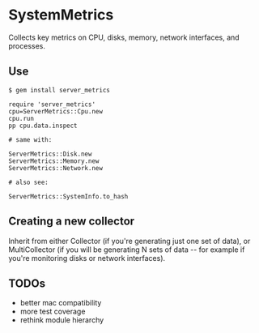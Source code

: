 # SystemMetrics

Collects key metrics on CPU, disks, memory, network interfaces, and processes.

## Use

    $ gem install server_metrics

    require 'server_metrics'
    cpu=ServerMetrics::Cpu.new
    cpu.run
    pp cpu.data.inspect

    # same with:

    ServerMetrics::Disk.new
    ServerMetrics::Memory.new
    ServerMetrics::Network.new

    # also see:

    ServerMetrics::SystemInfo.to_hash

## Creating a new collector

Inherit from either Collector (if you're generating just one set of data), or MultiCollector (if you will be generating N
sets of data -- for example if you're monitoring disks or network interfaces).

## TODOs

* better mac compatibility
* more test coverage
* rethink module hierarchy

